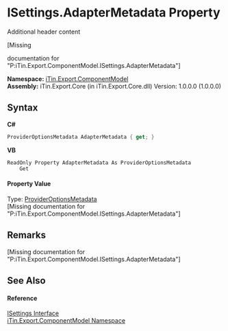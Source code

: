 # ISettings.AdapterMetadata Property 
Additional header content 

\[Missing <summary> documentation for "P:iTin.Export.ComponentModel.ISettings.AdapterMetadata"\]

**Namespace:**&nbsp;<a href="55171ca4-890c-0ab2-e812-efe82bc0b686">iTin.Export.ComponentModel</a><br />**Assembly:**&nbsp;iTin.Export.Core (in iTin.Export.Core.dll) Version: 1.0.0.0 (1.0.0.0)

## Syntax

**C#**<br />
``` C#
ProviderOptionsMetadata AdapterMetadata { get; }
```

**VB**<br />
``` VB
ReadOnly Property AdapterMetadata As ProviderOptionsMetadata
	Get
```


#### Property Value
Type: <a href="153c6c4f-d6fc-429b-f73e-0f2d08841cf1">ProviderOptionsMetadata</a><br />\[Missing <value> documentation for "P:iTin.Export.ComponentModel.ISettings.AdapterMetadata"\]

## Remarks
\[Missing <remarks> documentation for "P:iTin.Export.ComponentModel.ISettings.AdapterMetadata"\]

## See Also


#### Reference
<a href="94ca8fa3-4ba6-d3f7-614b-913fad195fff">ISettings Interface</a><br /><a href="55171ca4-890c-0ab2-e812-efe82bc0b686">iTin.Export.ComponentModel Namespace</a><br />